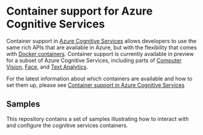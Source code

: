 # Container support for Azure Cognitive Services

Container support in [Azure Cognitive Services](https://docs.microsoft.com/en-us/azure/cognitive-services/) allows developers to use the same rich APIs that are available in Azure, but with the flexibility that comes with [Docker containers](https://www.docker.com/what-container). Container support is currently available in preview for a subset of Azure Cognitive Services, including parts of [Computer Vision](https://review.docs.microsoft.com/en-us/azure/cognitive-services/computer-vision/home), [Face](https://review.docs.microsoft.com/en-us/azure/cognitive-services/face/overview), and [Text Analytics](https://review.docs.microsoft.com/en-us/azure/cognitive-services/text-analytics/overview).

For the latest information about which containers are available and how to set them up, please see [Container support in Azure Cognitive Services](http://aka.ms/cognitive-services-containers)

## Samples

This repository contains a set of samples illustrating how to interact with and configure the cognitive services containers.
